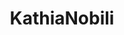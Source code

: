 ---
title: KathiaNobili
crosslinks:
- LadiesInLeather
- porninfifteenseconds
- choking
- girlswhoride
- meetpornstar
- Oilporn
- holdthemoan
---